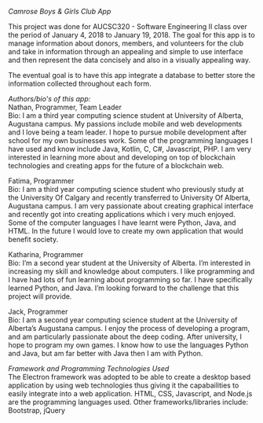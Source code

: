 *Camrose Boys & Girls Club App*

This project was done for AUCSC320 - Software Engineering II class over the period of January 4, 2018 to January 19, 2018.
The goal for this app is to manage information about donors, members, and volunteers for the club and take in information through an appealing and simple to use interface and then represent the data concisely and also in a visually appealing way.  

The eventual goal is to have this app integrate a database to better store the information collected throughout each form.

*Authors/bio's of this app:*  
Nathan, Programmer, Team Leader  
Bio: I am a third year computing science student at University of Alberta, Augustana campus. My passions include mobile and web developments and I love being a team leader. I hope to pursue mobile development after school for my own businesses work. Some of the programming languages I have used and know include Java, Kotlin, C, C#, Javascript, PHP. I am very interested in learning more about and developing on top of blockchain technologies and creating apps for the future of a blockchain web.

Fatima, Programmer  
Bio: I am a third year computing science student who previously study at the University Of Calgary and recently transferred to University Of Alberta, Augustana campus. I am very passionate about creating graphical interface and recently got into creating applications which i very much enjoyed. Some of the computer languages I have learnt were Python, Java, and HTML. In the future I would love to create my own application that would benefit society.

Katharina, Programmer  
Bio: I’m a second year student at the University of Alberta. I’m interested in increasing my skill and knowledge about computers. I like programming and I have had lots of fun learning about programming so far. I have specifically learned Python, and Java. I’m looking forward to the challenge that this project will provide.

Jack, Programmer  
Bio: I am a second year computing science student at the University of Alberta’s Augustana campus. I enjoy the process of developing a program, and am particularly passionate about the deep coding. After university, I hope to program my own games. I know how to use the languages Python and Java, but am far better with Java then I am with Python. 


*Framework and Programming Technologies Used*  
The Electron framework was adopted to be able to create a desktop based application by using web technologies thus giving it the capabailities to easily integrate into a web application.
HTML, CSS, Javascript, and Node.js are the programming languages used.
Other frameworks/libraries include: Bootstrap, jQuery
